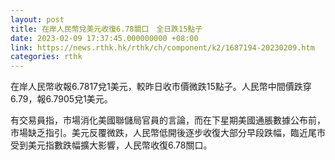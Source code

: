 ```yaml
---
layout: post
title: 在岸人民幣兌美元收復6.78關口　全日跌15點子
date: 2023-02-09 17:37:45.000000000 +08:00
link: https://news.rthk.hk/rthk/ch/component/k2/1687194-20230209.htm
categories: rthk
---
```


在岸人民幣收報6.7817兌1美元，較昨日收市價微跌15點子。人民幣中間價跌穿6.79，報6.7905兌1美元。

有交易員指，市場消化美國聯儲局官員的言論，而在下星期美國通脹數據公布前，市場缺乏指引。美元反覆微跌，人民幣低開後逐步收復大部分早段跌幅，臨近尾市受到美元指數跌幅擴大影響，人民幣收復6.78關口。
